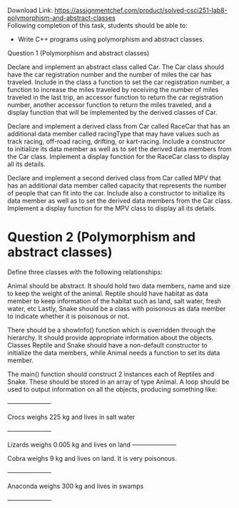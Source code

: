 Download Link: https://assignmentchef.com/product/solved-csci251-lab8-polymorphism-and-abstract-classes
<br>
Following completion of this task, students should be able to:

<ul>

 <li>Write C++ programs using polymorphism and abstract classes.</li>

</ul>

Question 1 (Polymorphism and abstract classes)

Declare and implement an abstract class called Car. The Car class should have the car registration number and the number of miles the car has traveled. Include in the class a function to set the car registration number, a function to increase the miles traveled by receiving the number of miles traveled in the last trip, an accessor function to return the car registration number, another accessor function to return the miles traveled, and a display function that will be implemented by the derived classes of Car.

Declare and implement a derived class from Car called RaceCar that has an additional data member called racingType that may have values such as track racing, off-road racing, drifting, or kart-racing. Include a constructor to initialize its data member as well as to set the derived data members from the Car class. Implement a display function for the RaceCar class to display all its details.

Declare and implement a second derived class from Car called MPV that has an additional data member called capacity that represents the number of people that can fit into the car. Include also a constructor to initialize its data member as well as to set the derived data members from the Car class. Implement a display function for the MPV class to display all its details.

<h1>Question 2 (Polymorphism and abstract classes)</h1>

Define three classes with the following relationships:

Animal should be abstract. It should hold two data members, name and size to keep the weight of the animal. Reptile should have habitat as data member to keep information of the habitat such as land, salt water, fresh water, etc Lastly, Snake should be a class with poisonous as data member to indicate whether it is poisonous or not.

There should be a showInfo() function which is overridden through the hierarchy.  It should provide appropriate information about the objects.  Classes Reptile and Snake should have a non-default constructor to initialize the data members, while Animal needs a function to set its data member.

The main() function should construct 2 instances each of Reptiles and Snake.  These should be stored in an array of type Animal.  A loop should be used to output information on all the objects, producing something like:

———————

Crocs weighs 225 kg and lives in salt water

———————

Lizards weighs 0.005 kg and lives on land ———————

Cobra weighs 9 kg and lives on land. It is very poisonous.

———————

Anaconda weighs 300 kg and lives in swamps

———————





